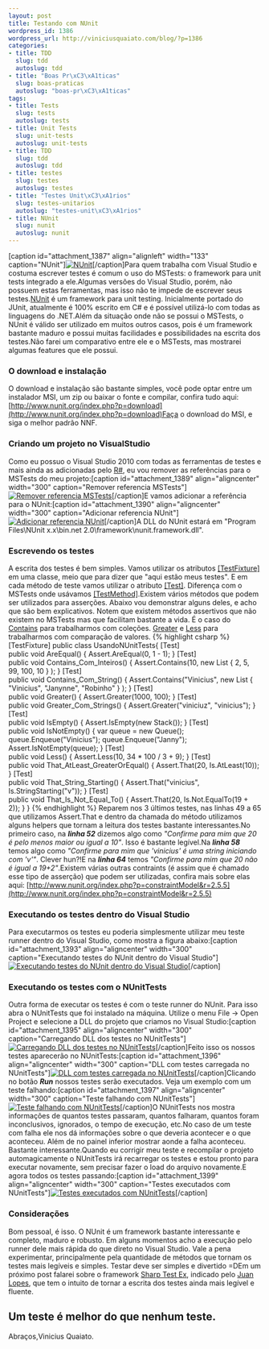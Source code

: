```yaml
--- 
layout: post
title: Testando com NUnit
wordpress_id: 1386
wordpress_url: http://viniciusquaiato.com/blog/?p=1386
categories: 
- title: TDD
  slug: tdd
  autoslug: tdd
- title: "Boas Pr\xC3\xA1ticas"
  slug: boas-praticas
  autoslug: "boas-pr\xC3\xA1ticas"
tags: 
- title: Tests
  slug: tests
  autoslug: tests
- title: Unit Tests
  slug: unit-tests
  autoslug: unit-tests
- title: TDD
  slug: tdd
  autoslug: tdd
- title: testes
  slug: testes
  autoslug: testes
- title: "Testes Unit\xC3\xA1rios"
  slug: testes-unitarios
  autoslug: "testes-unit\xC3\xA1rios"
- title: NUnit
  slug: nunit
  autoslug: nunit
---
```

[caption id="attachment_1387" align="alignleft" width="133" caption="NUnit"][![NUnit](http://viniciusquaiato.com/images_posts/logo.gif "NUnit")](http://viniciusquaiato.com/images_posts/logo.gif)[/caption]Para quem trabalha com Visual Studio e costuma escrever testes é comum o uso do MSTests: o framework para unit tests integrado a ele.Algumas versões do Visual Studio, porém, não possuem estas ferramentas, mas isso não te impede de escrever seus testes.[NUnit](http://www.nunit.org/index.php?p=home) é um framework para unit testing. Inicialmente portado do JUnit, atualmente é 100% escrito em C# e é possível utilizá-lo com todas as linguagens do .NET.Além da situação onde não se possui o MSTests, o NUnit é válido ser utilizado em muitos outros casos, pois é um framework bastante maduro e possui muitas facilidades e possibilidades na escrita dos testes.Não farei um comparativo entre ele e o MSTests, mas mostrarei algumas features que ele possui.

### O download e instalação
O download e instalação são bastante simples, você pode optar entre um instalador MSI, um zip ou baixar o fonte e compilar, confira tudo aqui: [http://www.nunit.org/index.php?p=download](http://www.nunit.org/index.php?p=download)Faça o download do MSI, e siga o melhor padrão NNF.

### Criando um projeto no VisualStudio
Como eu possuo o Visual Studio 2010 com todas as ferramentas de testes e mais ainda as adicionadas pelo [R#](http://www.jetbrains.com/resharper/), eu vou remover as referências para o MSTests do meu projeto:[caption id="attachment_1389" align="aligncenter" width="300" caption="Remover referencia MSTests"][![Remover referencia MSTests](http://viniciusquaiato.com/images_posts/Remover-referencia-mstests-300x216.jpg "Remover referencia MSTests")](http://viniciusquaiato.com/images_posts/Remover-referencia-mstests.jpg)[/caption]E vamos adicionar a referência para o NUnit:[caption id="attachment_1390" align="aligncenter" width="300" caption="Adicionar referencia NUnit"][![Adicionar referencia NUnit](http://viniciusquaiato.com/images_posts/add-referencia-nunit-300x216.jpg "Adicionar referencia NUnit")](http://viniciusquaiato.com/images_posts/add-referencia-nunit.jpg)[/caption]A DLL do NUnit estará em "Program Files\NUnit x.x\bin\.net 2.0\framework\nunit.framework.dll".

### Escrevendo os testes
A escrita dos testes é bem simples. Vamos utilizar os atributos [[TestFixture]](http://www.nunit.org/index.php?p=testFixture&r=2.5.5) em uma classe, meio que para dizer que "aqui estão meus testes". E em cada método de teste vamos utilizar o atributo [[Test]](http://www.nunit.org/index.php?p=test&r=2.5.5). Diferença com o MSTests onde usávamos [[TestMethod]](http://msdn.microsoft.com/en-us/library/microsoft.visualstudio.testtools.unittesting.testmethodattribute(VS.80).aspx).Existem vários métodos que podem ser utilizados para asserções. Abaixo vou demonstrar alguns deles, e acho que são bem explicativos. Notem que existem métodos assertivos que não existem no MSTests mas que facilitam bastante a vida. É o caso do [Contains](http://www.nunit.org/index.php?p=collectionAssert&r=2.5.5) para trabalharmos com coleções. [Greater](http://www.nunit.org/index.php?p=comparisonAsserts&r=2.5.5) e [Less](http://www.nunit.org/index.php?p=comparisonAsserts&r=2.5.5) para trabalharmos com comparação de valores. 
{% highlight csharp %}
[TestFixture]
public class UsandoNUnitTests{    [Test]    
public void AreEqual()    {        Assert.AreEqual(0, 1 - 1);
    }
    [Test]    
public void Contains_Com_Inteiros()    {        Assert.Contains(10, new List<int> { 2, 5, 99, 100, 10 }
);
    }
    [Test]    
public void Contains_Com_String()    {        Assert.Contains("Vinicius", new List<string> { "Vinicius", "Janynne", "Robinho" }
);
    }
    [Test]    
public void Greater()    {        Assert.Greater(1000, 100);
    }
    [Test]    
public void Greater_Com_Strings()    {        Assert.Greater("viniciuz", "vinicius");
    }
    [Test]    
public void IsEmpty()    {        Assert.IsEmpty(new Stack<datetime>());
    }
    [Test]    
public void IsNotEmpty()    {
var queue = new Queue<string>();
    queue.Enqueue("Vinicius");
    queue.Enqueue("Janny");
    Assert.IsNotEmpty(queue);
    }
    [Test]    
public void Less()    {        Assert.Less(10, 34 * 100 / 3 + 9);
    }
    [Test]    
public void That_AtLeast_GreaterOrEqual()    {        Assert.That(20, Is.AtLeast(10));
    }
            [Test]    
public void That_String_Starting()    {        Assert.That("vinicius", Is.StringStarting("v"));
    }
    [Test]    
public void That_Is_Not_Equal_To()    {        Assert.That(20, Is.Not.EqualTo(19 + 2));
    }
}
</string></datetime></string></int>
{% endhighlight %}
Reparem nos 3 últimos testes, nas linhas 49 a 65 que utilizamos Assert.That e dentro da chamada do método utilizamos alguns helpers que tornam a leitura dos testes bastante interessantes.No primeiro caso, na **_linha 52_** dizemos algo como _"Confirme para mim que 20 é pelo menos maior ou igual a 10"_. Isso é bastante legível.Na **_linha 58_** temos algo como _"Confirme para mim que 'vinicius' é uma string iniciando com 'v'"_. Clever hun?!E na **_linha 64_** temos _"Confirme para mim que 20 não é igual a 19+2"_.Existem várias outras contraints (é assim que é chamado esse tipo de asserção) que podem ser utilizadas, confira mais sobre elas aqui: [http://www.nunit.org/index.php?p=constraintModel&r=2.5.5](http://www.nunit.org/index.php?p=constraintModel&r=2.5.5)

### Executando os testes dentro do Visual Studio
Para executarmos os testes eu poderia simplesmente utilizar meu teste runner dentro do Visual Studio, como mostra a figura abaixo:[caption id="attachment_1393" align="aligncenter" width="300" caption="Executando testes do NUnit dentro do Visual Studio"][![Executando testes do NUnit dentro do Visual Studio](http://viniciusquaiato.com/images_posts/executando-no-VS-300x271.jpg "Executando testes do NUnit dentro do Visual Studio")](http://viniciusquaiato.com/images_posts/executando-no-VS.jpg)[/caption]

### Executando os testes com o NUnitTests
Outra forma de executar os testes é com o teste runner do NUnit. Para isso abra o NUnitTests que foi instalado na máquina. Utilize o menu File -> Open Project e selecione a DLL do projeto que criamos no Visual Studio:[caption id="attachment_1395" align="aligncenter" width="300" caption="Carregando DLL dos testes no NUnitTests"][![Carregando DLL dos testes no NUnitTests](http://viniciusquaiato.com/images_posts/Carregando-DLL-dos-testes-300x222.jpg "Carregando DLL dos testes no NUnitTests")](http://viniciusquaiato.com/images_posts/Carregando-DLL-dos-testes.jpg)[/caption]Feito isso os nossos testes aparecerão no NUnitTests:[caption id="attachment_1396" align="aligncenter" width="300" caption="DLL com testes carregada no NUnitTests"][![DLL com testes carregada no NUnitTests](http://viniciusquaiato.com/images_posts/DLL-com-testes-carregada-300x222.jpg "DLL com testes carregada no NUnitTests")](http://viniciusquaiato.com/images_posts/DLL-com-testes-carregada.jpg)[/caption]Clicando no botão _**Run**_ nossos testes serão executados. Veja um exemplo com um teste falhando:[caption id="attachment_1397" align="aligncenter" width="300" caption="Teste falhando com NUnitTests"][![Teste falhando com NUnitTests](http://viniciusquaiato.com/images_posts/Teste-falhando-com-NUnitTests-300x218.jpg "Teste falhando com NUnitTests")](http://viniciusquaiato.com/images_posts/Teste-falhando-com-NUnitTests.jpg)[/caption]O NUnitTests nos mostra informações de quantos testes passaram, quantos falharam, quantos foram inconclusivos, ignorados, o tempo de execução, etc.No caso de um teste com falha ele nos dá informações sobre o que deveria acontecer e o que aconteceu. Além de no painel inferior mostrar aonde a falha aconteceu. Bastante interessante.Quando eu corrigir meu teste e recompilar o projeto automagicamente o NUnitTests irá recarregar os testes e estou pronto para executar novamente, sem precisar fazer o load do arquivo novamente.E agora todos os testes passando:[caption id="attachment_1399" align="aligncenter" width="300" caption="Testes executados com NUnitTests"][![Testes executados com NUnitTests](http://viniciusquaiato.com/images_posts/Testes-executados-com-NUnitTests-300x218.jpg "Testes executados com NUnitTests")](http://viniciusquaiato.com/images_posts/Testes-executados-com-NUnitTests.jpg)[/caption]

### Considerações
Bom pessoal, é isso. O NUnit é um framework bastante interessante e completo, maduro e robusto. Em alguns momentos acho a execução pelo runner dele mais rápida do que direto no Visual Studio. Vale a pena experimentar, principalmente pela quantidade de métodos que tornam os testes mais legíveis e simples. Testar deve ser simples e divertido =DEm um próximo post falarei sobre o framework [Sharp Test Ex](http://sharptestex.codeplex.com/), indicado pelo [Juan Lopes](http://juanlopes.net/), que tem o intuito de tornar a escrita dos testes ainda mais legível e fluente.

## Um teste é melhor do que nenhum teste.
Abraços,Vinicius Quaiato.
